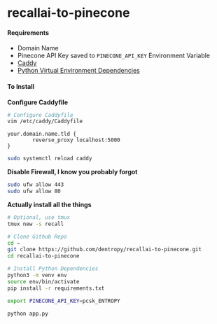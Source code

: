 # recallai-to-pinecone

#### Requirements

* Domain Name
* Pinecone API Key saved to `PINECONE_API_KEY` Environment Variable
* [Caddy](https://caddyserver.com/docs/install#debian-ubuntu-raspbian)
* [Python Virtual Environment Dependencies](https://mememaps.net/f56d0381-aed6-47cf-937f-07cc97dc51ad/)

#### To Install


**Configure Caddyfile**
``` bash
# Configure Caddyfile
vim /etc/caddy/Caddyfile
```

``` Caddyfile
your.domain.name.tld {
        reverse_proxy localhost:5000
}
```

``` bash
sudo systemctl reload caddy
```

**Disable Firewall, I know you probably forgot**
``` bash
sudo ufw allow 443
sudo ufw allow 80
```

**Actually install all the things**
``` bash
# Optional, use tmux
tmux new -s recall

# Clone Github Repo
cd ~
git clone https://github.com/dentropy/recallai-to-pinecone.git
cd recallai-to-pinecone

# Install Python Dependencies
python3 -m venv env
source env/bin/activate
pip install -r requirements.txt

export PINECONE_API_KEY=pcsk_ENTROPY

python app.py

```